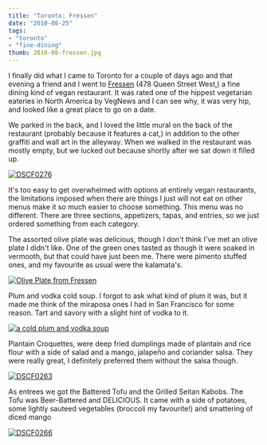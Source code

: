 ```yaml
---
title: "Toronto: Fressen"
date: "2010-08-25"
tags:
- "toronto"
- "fine-dining"
thumb: 2010-08-fressen.jpg
---
```


I finally did what I came to Toronto for a couple of days ago and that evening a friend and I went to [Fressen](http://www.fressenrestaurant.com/fressen/index.html) (478 Queen Street West,) a fine dining kind of vegan restaurant. It was rated one of the hippest vegetarian eateries in North America by VegNews and I can see why, it was very hip, and looked like a great place to go on a date.  

We parked in the back, and I loved the little mural on the back of the restaurant (probably because it features a cat,) in addition to the other graffiti and wall art in the alleyway. When we walked in the restaurant was mostly empty, but we lucked out because shortly after we sat down it filled up.  


[![DSCF0276](images/4922378788_4ff26f0978_m.jpg)](http://www.flickr.com/photos/prairiev/4922378788/ "DSCF0276 by MeShellG, on Flickr")


It's too easy to get overwhelmed with options at entirely vegan restaurants, the limitations imposed when there are things I just will not eat on other menus make it so much easier to choose something. This menu was no different. There are three sections, appetizers, tapas, and entries, so we just ordered something from each category.  

The assorted olive plate was delicious, though I don't think I've met an olive plate I didn't like. One of the green ones tasted as though it were soaked in vermooth, but that could have just been me. There were pimento stuffed ones, and my favourite as usual were the kalamata's.  


[![Olive Plate from Fressen](images/4921784323_4fbce0ac92.jpg)](http://www.flickr.com/photos/prairiev/4921784323/ "Olive Plate from Fressen by MeShellG, on Flickr")


Plum and vodka cold soup. I forgot to ask what kind of plum it was, but it made me think of the miraposa ones I had in San Francisco for some reason. Tart and savory with a slight hint of vodka to it.  


[![a cold plum and vodka soup](images/4921784171_fc3a85677e.jpg)](http://www.flickr.com/photos/prairiev/4921784171/ "a cold plum and vodka soup by MeShellG, on Flickr")


Plantain Croquettes, were deep fried dumplings made of plantain and rice flour with a side of salad and a mango, jalapeño and coriander salsa. They were really great, I definitely preferred them without the salsa though.  


[![DSCF0263](images/4921784463_69a3c93fb3.jpg)](http://www.flickr.com/photos/prairiev/4921784463/ "DSCF0263 by MeShellG, on Flickr")


As entrees we got the Battered Tofu and the Grilled Seitan Kabobs. The Tofu was Beer-Battered and DELICIOUS. It came with a side of potatoes, some lightly sauteed vegetables (broccoli my favourite!) and smattering of diced mango  


[![DSCF0266](images/4921783933_b60389f574.jpg)](http://www.flickr.com/photos/prairiev/4921783933/ "DSCF0266 by MeShellG, on Flickr")
